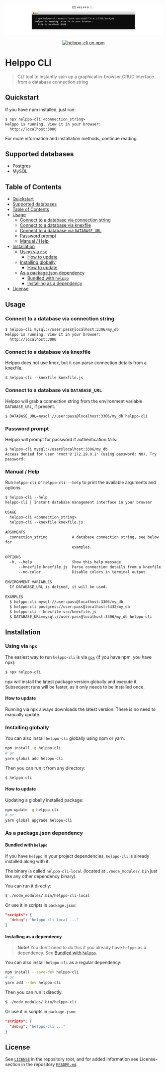 ![Screenshot of Helppo CLI](screenshots/cli_readme_banner.png)

<p align="center">
<a href="https://www.npmjs.com/package/helppo-cli"><img src="https://img.shields.io/badge/npm-helppo--cli-blue" alt="helppo-cli on npm" /></a>
</p>

# Helppo CLI

> CLI tool to instantly spin up a graphical in-browser CRUD interface from a database connection string

## Quickstart

If you have npm installed, just run:

```
$ npx helppo-cli <connection_string>
Helppo is running. View it in your browser:
  http://localhost:3000
```

For more information and installation methods, continue reading.

## Supported databases

- Postgres
- MySQL

## Table of Contents

<!-- hohhoijaa -->

- [Quickstart](#quickstart)
- [Supported databases](#supported-databases)
- [Table of Contents](#table-of-contents)
- [Usage](#usage)
  - [Connect to a database via connection string](#connect-to-a-database-via-connection-string)
  - [Connect to a database via knexfile](#connect-to-a-database-via-knexfile)
  - [Connect to a database via `DATABASE_URL`](#connect-to-a-database-via-databaseurl)
  - [Password prompt](#password-prompt)
  - [Manual / Help](#manual--help)
- [Installation](#installation)
  - [Using via `npx`](#using-via-npx)
    - [How to update](#how-to-update)
  - [Installing globally](#installing-globally)
    - [How to update](#how-to-update-1)
  - [As a package.json dependency](#as-a-packagejson-dependency)
    - [Bundled with `helppo`](#bundled-with-helppo)
    - [Installing as a dependency](#installing-as-a-dependency)
- [License](#license)

<!-- /hohhoijaa -->

## Usage

### Connect to a database via connection string

```shell
$ helppo-cli mysql://user:pass@localhost:3306/my_db
Helppo is running. View it in your browser:
  http://localhost:3000
```

### Connect to a database via knexfile

Helppo does not use knex, but it can parse connection details from a knexfile.

```shell
$ helppo-cli --knexfile knexfile.js
```

### Connect to a database via `DATABASE_URL`

Helppo will grab a connection string from the environment variable `DATABASE_URL`, if present.

```shell
$ DATABASE_URL=mysql://user:pass@localhost:3306/my_db helppo-cli
```

### Password prompt

Helppo will prompt for password if authentication fails:

```shell
$ helppo-cli mysql://user@localhost:3306/my_db
Access denied for user 'root'@'172.29.0.1' (using password: NO). Try password:
```

### Manual / Help

Run `helppo-cli` or `helppo-cli --help` to print the available arguments and options.

```shell
$ helppo-cli --help
helppo-cli | Instant database management interface in your browser

USAGE
  helppo-cli <connection_string>
  helppo-cli --knexfile knexfile.js

ARGUMENTS
  connection_string           A database connection string, see below for
                              examples.

OPTIONS
  -h, --help                  Show this help message
      --knexfile knexfile.js  Parse connection details from a knexfile
      --no-color              Disable colors in terminal output

ENVIRONMENT VARIABLES
  If DATABASE_URL is defined, it will be used.

EXAMPLES
  $ helppo-cli mysql://user:pass@localhost:3306/my_db
  $ helppo-cli postgres://user:pass@localhost:5432/my_db
  $ helppo-cli --knexfile src/knexfile.js
  $ DATABASE_URL=mysql://user:pass@localhost:3306/my_db helppo-cli
```

## Installation

### Using via `npx`

The easiest way to run `helppo-cli` is via [`npx`](https://blog.npmjs.org/post/162869356040/introducing-npx-an-npm-package-runner) (if you have npm, you have npx):

```bash
$ npx helppo-cli
```

npx will install the latest package version globally and execute it. Subsequent runs will be faster, as it only needs to be installed once.

#### How to update

Running via npx always downloads the latest version. There is no need to manually update.

### Installing globally

You can also install `helppo-cli` globally using npm or yarn:

```bash
npm install -g helppo-cli
# or
yarn global add helppo-cli
```

Then you can run it from any directory:

```bash
$ helppo-cli
```

#### How to update

Updating a globally installed package:

```bash
npm update -g helppo-cli
# or
yarn global upgrade helppo-cli
```

### As a package.json dependency

#### Bundled with `helppo`

If you have `helppo` in your project dependencies, `helppo-cli` is already installed along with it.

The binary is called `helppo-cli-local` (located at `./node_modules/.bin` just like any other dependency binary).

You can run it directly:

```bash
$ ./node_modules/.bin/helppo-cli-local
```

Or use it in scripts in `package.json`:

```json
"scripts": {
  "debug": "helppo-cli-local ..."
}
```

#### Installing as a dependency

> **Note!** You don't need to do this if you already have `helppo` as a dependency. See [Bundled with `helppo`](#bundled-with-helppo).

You can also install `helppo-cli` as a regular dependency:

```bash
npm install --save-dev helppo-cli
# or
yarn add --dev helppo-cli
```

Then you can run it directly:

```bash
$ ./node_modules/.bin/helppo-cli
```

Or use it in scripts in `package.json`:

```json
"scripts": {
  "debug": "helppo-cli ..."
}
```

## License

See [`LICENSE`](../LICENSE.md) in the repository root, and for added information see License-section in the repository [`README.md`](../README.md).
